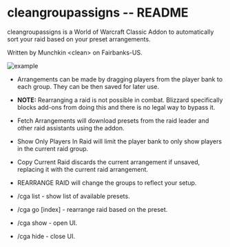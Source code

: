 cleangroupassigns -- README
=================
cleangroupassigns is a World of Warcraft Classic Addon to automatically sort your raid based on your preset arrangements.

Written by Munchkin \<clean\> on Fairbanks-US.

![example](https://raw.githubusercontent.com/fjaros/cleangroupassigns/master/example.png)

- Arrangements can be made by dragging players from the player bank to each group. They can be then saved for later use. 
- **NOTE:** Rearranging a raid is not possible in combat. Blizzard specifically blocks add-ons from doing this and there is no legal way to bypass it.



- Fetch Arrangements will download presets from the raid leader and other raid assistants using the addon.
- Show Only Players In Raid will limit the player bank to only show players in the current raid group.
- Copy Current Raid discards the current arrangement if unsaved, replacing it with the current raid arrangement.
- REARRANGE RAID will change the groups to reflect your setup.



- /cga list - show list of available presets.
- /cga go [index] - rearrange raid based on the preset.
- /cga show - open UI.
- /cga hide - close UI.